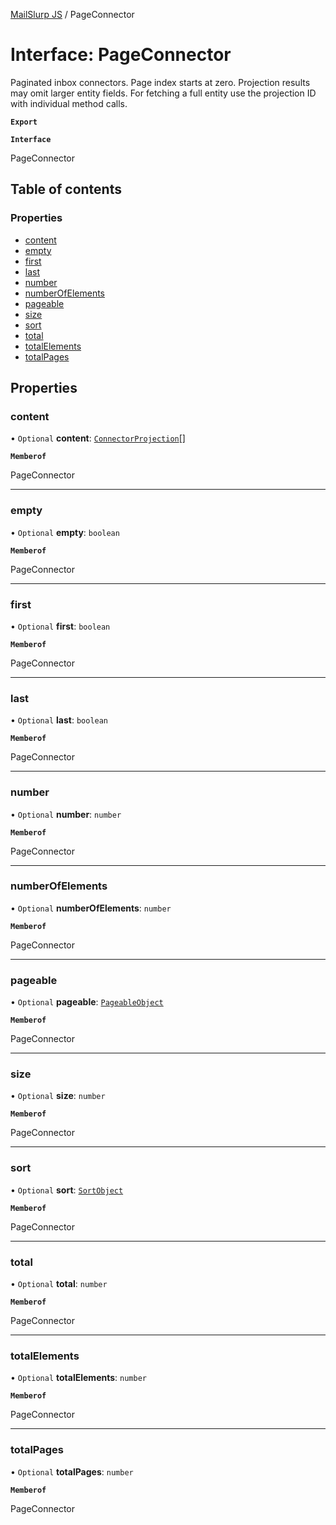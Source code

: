 [MailSlurp JS](../README.md) / PageConnector

# Interface: PageConnector

Paginated inbox connectors. Page index starts at zero. Projection results may omit larger entity fields. For fetching a full entity use the projection ID with individual method calls.

**`Export`**

**`Interface`**

PageConnector

## Table of contents

### Properties

- [content](PageConnector.md#content)
- [empty](PageConnector.md#empty)
- [first](PageConnector.md#first)
- [last](PageConnector.md#last)
- [number](PageConnector.md#number)
- [numberOfElements](PageConnector.md#numberofelements)
- [pageable](PageConnector.md#pageable)
- [size](PageConnector.md#size)
- [sort](PageConnector.md#sort)
- [total](PageConnector.md#total)
- [totalElements](PageConnector.md#totalelements)
- [totalPages](PageConnector.md#totalpages)

## Properties

### content

• `Optional` **content**: [`ConnectorProjection`](ConnectorProjection.md)[]

**`Memberof`**

PageConnector

___

### empty

• `Optional` **empty**: `boolean`

**`Memberof`**

PageConnector

___

### first

• `Optional` **first**: `boolean`

**`Memberof`**

PageConnector

___

### last

• `Optional` **last**: `boolean`

**`Memberof`**

PageConnector

___

### number

• `Optional` **number**: `number`

**`Memberof`**

PageConnector

___

### numberOfElements

• `Optional` **numberOfElements**: `number`

**`Memberof`**

PageConnector

___

### pageable

• `Optional` **pageable**: [`PageableObject`](PageableObject.md)

**`Memberof`**

PageConnector

___

### size

• `Optional` **size**: `number`

**`Memberof`**

PageConnector

___

### sort

• `Optional` **sort**: [`SortObject`](SortObject.md)

**`Memberof`**

PageConnector

___

### total

• `Optional` **total**: `number`

**`Memberof`**

PageConnector

___

### totalElements

• `Optional` **totalElements**: `number`

**`Memberof`**

PageConnector

___

### totalPages

• `Optional` **totalPages**: `number`

**`Memberof`**

PageConnector

